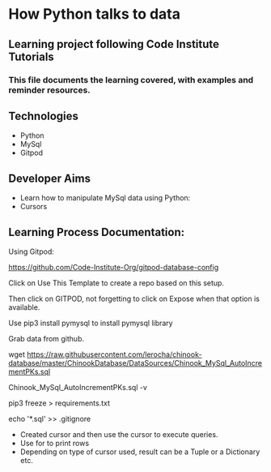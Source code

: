# How Python talks to data

## Learning project following Code Institute Tutorials

### This file documents the learning covered, with examples and reminder resources.

## Technologies
* Python
* MySql
* Gitpod

## Developer Aims
* Learn how to manipulate MySql data using Python:
* Cursors

## Learning Process Documentation:

Using Gitpod:

https://github.com/Code-Institute-Org/gitpod-database-config

Click on Use This Template to create a repo based on this setup.

Then click on GITPOD, not forgetting to click on Expose when that option is available.

Use pip3 install pymysql to install pymysql library

Grab data from github.

wget https://raw.githubusercontent.com/lerocha/chinook-database/master/ChinookDatabase/DataSources/Chinook_MySql_AutoIncrementPKs.sql

Chinook_MySql_AutoIncrementPKs.sql -v

pip3 freeze > requirements.txt

echo '*.sql' >> .gitignore


- Created cursor and then use the cursor to execute queries.
- Use for to print rows
- Depending on type of cursor used, result can be a Tuple or a Dictionary etc.
